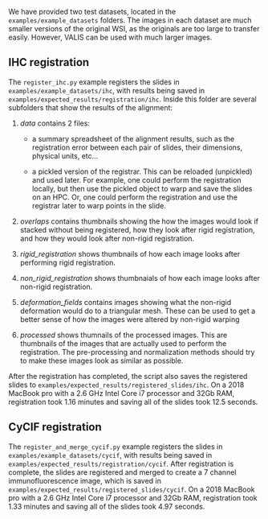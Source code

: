 We have provided two test datasets, located in the `examples/example_datasets` folders. The images in each dataset are much smaller versions of the original WSI, as the originals are too large to transfer easily. However, VALIS can be used with much larger images.

## IHC registration
The `register_ihc.py` example registers the slides in `examples/example_datasets/ihc`, with results being saved in `examples/expected_results/registration/ihc`. Inside this folder are several subfolders that show the results of the alignment:

1. *data* contains 2 files:
    * a summary spreadsheet of the alignment results, such
    as the registration error between each pair of slides, their
    dimensions, physical units, etc...

    * a pickled version of the registrar. This can be reloaded
    (unpickled) and used later. For example, one could perform
    the registration locally, but then use the pickled object
    to warp and save the slides on an HPC. Or, one could perform
    the registration and use the registrar later to warp
    points in the slide.

2. *overlaps* contains thumbnails showing the how the images
    would look if stacked without being registered, how they
    look after rigid registration, and how they would look
    after non-rigid registration.

3. *rigid_registration* shows thumbnails of how each image
    looks after performing rigid registration.

4. *non_rigid_registration* shows thumbnaials of how each
    image looks after non-rigid registration.

5. *deformation_fields* contains images showing what the
    non-rigid deformation would do to a triangular mesh.
    These can be used to get a better sense of how the
    images were altered by non-rigid warping

6. *processed* shows thumnails of the processed images.
    This are thumbnails of the images that are actually
    used to perform the registration. The pre-processing
    and normalization methods should try to make these
    images look as similar as possible.

After the registration has completed, the script also saves the registered slides to `examples/expected_results/registered_slides/ihc`. On a 2018 MacBook pro with a 2.6 GHz Intel Core i7 processor and 32Gb RAM, registration took 1.16 minutes and saving all of the slides took 12.5 seconds.

## CyCIF registration
The `register_and_merge_cycif.py` example registers the slides in `examples/example_datasets/cycif`, with results being saved in `examples/expected_results/registration/cycif`. After registration is complete, the slides are registered and merged to create a 7 channel immunofluorescence image, which is saved in `examples/expected_results/registered_slides/cycif`. On a 2018 MacBook pro with a 2.6 GHz Intel Core i7 processor and 32Gb RAM, registration took 1.33 minutes and saving all of the slides took 4.97 seconds.
